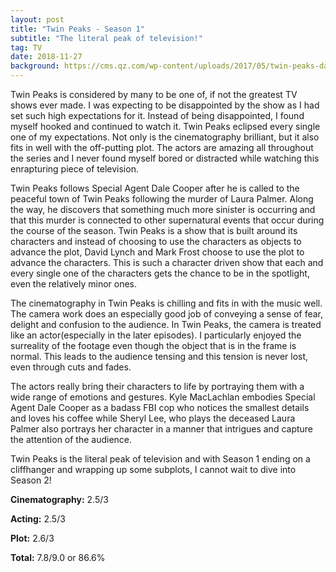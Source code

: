 ```yaml
---
layout: post
title: "Twin Peaks - Season 1"
subtitle: "The literal peak of television!"
tag: TV
date: 2018-11-27
background: https://cms.qz.com/wp-content/uploads/2017/05/twin-peaks-dale-cooper.jpg?quality=75&strip=all&w=1600&h=900&crop=1
---
```

Twin Peaks is considered by many to be one of, if not the greatest TV shows ever made. I was expecting to be disappointed by the show as I had set such high expectations for it. Instead of being disappointed, I found myself hooked and continued to watch it. Twin Peaks eclipsed every single one of my expectations. Not only is the cinematography brilliant, but it also fits in well with the off-putting plot. The actors are amazing all throughout the series and I never found myself bored or distracted while watching this enrapturing piece of television. 

Twin Peaks follows Special Agent Dale Cooper after he is called to the peaceful town of Twin Peaks following the murder of Laura Palmer. Along the way, he discovers that something much more sinister is occurring and that this murder is connected to other supernatural events that occur during the course of the season. Twin Peaks is a show that is built around its characters and instead of choosing to use the characters as objects to advance the plot, David Lynch and Mark Frost choose to use the plot to advance the characters. This is such a character driven show that each and every single one of the characters gets the chance to be in the spotlight, even the relatively minor ones.

The cinematography in Twin Peaks is chilling and fits in with the music well. The camera work does an especially good job of conveying a sense of fear, delight and confusion to the audience. In Twin Peaks, the camera is treated like an actor(especially in the later episodes). I particularly enjoyed the surreality of the footage even though the object that is in the frame is normal. This leads to the audience tensing and this tension is never lost, even through cuts and fades.

The actors really bring their characters to life by portraying them with a wide range of emotions and gestures. Kyle MacLachlan embodies Special Agent Dale Cooper as a badass FBI cop who notices the smallest details and loves his coffee while Sheryl Lee, who plays the deceased Laura Palmer also portrays her character in a manner that intrigues and capture the attention of the audience.

Twin Peaks is the literal peak of television and with Season 1 ending on a cliffhanger and wrapping up some subplots, I cannot wait to dive into Season 2!

**Cinematography:** 2.5/3

**Acting:** 2.5/3

**Plot:** 2.6/3

**Total:** 7.8/9.0 or 86.6%